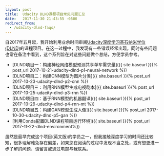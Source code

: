 ```yaml
---
layout: post
title:  Udacity DLND课程项目常见问题汇总
date:   2017-11-30 21:43:55 -0500
redirect_from:
  - /udacity-dlnd-faqs/
---
```

自2017年五月起，我开始利用业余时间审阅[Udacity深度学习基石纳米学位(DLND)](https://cn.udacity.com/course/deep-learning-nanodegree-foundation--nd101-cn)的课程项目。在这一过程中，我发现有一些错误经常出现，同时有些问题也常在备注中看到，这个系列旨在对这些问题做个总结，方便学员参考。

-   [DLND项目一：构建神经网络模型预测共享单车需求量]({{ site.baseurl }}{% post_url 2017-10-21-udacity-dlnd-p1-neural-network %})
-   [DLND项目二：构建CNN模型为图片分类]({{ site.baseurl }}{% post_url 2017-10-23-udacity-dlnd-p2-cnn %})
-   [DLND项目三：利用RNN模型生成电视剧本]({{ site.baseurl }}{% post_url 2017-10-25-udacity-dlnd-p3-rnn %})
-   [DLND项目四：基于RNN模型的机器翻译]({{ site.baseurl }}{% post_url 2017-10-29-udacity-dlnd-p4-rnn-mt %})
-   [DLND项目五：构建GAN模型生成人像]({{ site.baseurl }}{% post_url 2017-10-30-udacity-dlnd-p5-gan %})
-   [利用Conda配置DLND课程项目运行环境]({{ site.baseurl }}{% post_url 2017-11-22-dlnd-environment%})

虽然是最早完成这个项目(英文版)的学员之一，但我接触深度学习的时间还比较短，很多理解难免存在偏差，如果您在阅读的过程中发现不当之处，或有想更进一步了解的问题，请留言或通过电邮与我联系。
